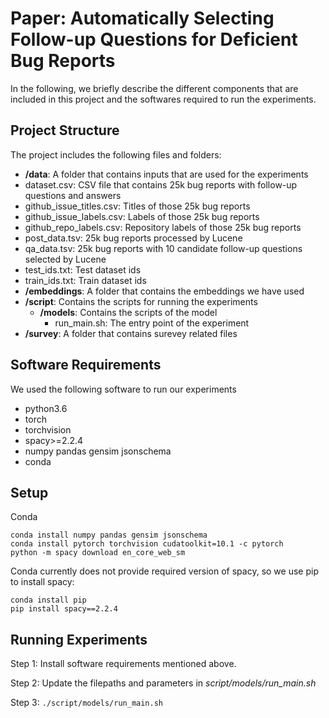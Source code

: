 # Paper: Automatically Selecting Follow-up Questions for Deficient Bug Reports
In the following, we briefly describe the different components that are included in this project and the softwares required to run the experiments.

## Project Structure
The project includes the following files and folders:

  - __/data__: A folder that contains inputs that are used for the experiments
  - dataset.csv: CSV file that contains 25k bug reports with follow-up questions and answers
  - github_issue_titles.csv: Titles of those 25k bug reports
  - github_issue_labels.csv: Labels of those 25k bug reports
  - github_repo_labels.csv: Repository labels of those 25k bug reports
  - post_data.tsv: 25k bug reports processed by Lucene
  - qa_data.tsv: 25k bug reports with 10 candidate follow-up questions selected by Lucene
  - test_ids.txt: Test dataset ids
  - train_ids.txt: Train dataset ids
  - __/embeddings__: A folder that contains the embeddings we have used
  - __/script__: Contains the scripts for running the experiments
      - __/models__: Contains the scripts of the model
        - run_main.sh: The entry point of the experiment
  - __/survey__: A folder that contains surevey related files

## Software Requirements
We used the following software to run our experiments
  * python3.6
  * torch
  * torchvision
  * spacy>=2.2.4
  * numpy pandas gensim jsonschema
  * conda

## Setup
Conda
```
conda install numpy pandas gensim jsonschema
conda install pytorch torchvision cudatoolkit=10.1 -c pytorch
python -m spacy download en_core_web_sm
```

Conda currently does not provide required version of spacy, so we use pip to install spacy:

```
conda install pip
pip install spacy==2.2.4
```

## Running Experiments
Step 1: Install software requirements mentioned above.

Step 2: Update the filepaths and parameters in *script/models/run_main.sh*

Step 3: `./script/models/run_main.sh`